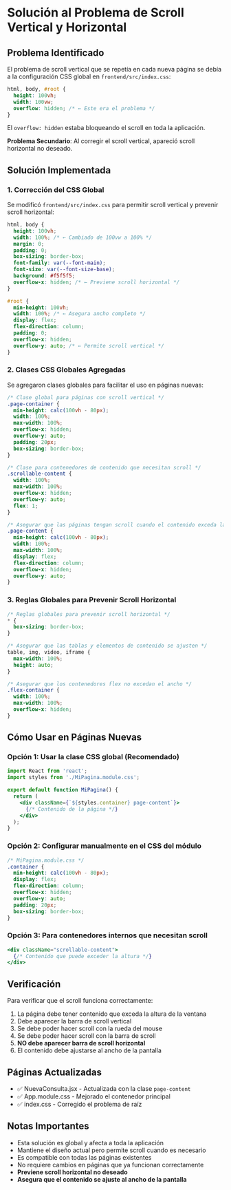 # Solución al Problema de Scroll Vertical y Horizontal

## Problema Identificado

El problema de scroll vertical que se repetía en cada nueva página se debía a la configuración CSS global en `frontend/src/index.css`:

```css
html, body, #root {
  height: 100vh;
  width: 100vw;
  overflow: hidden; /* ← Este era el problema */
}
```

El `overflow: hidden` estaba bloqueando el scroll en toda la aplicación.

**Problema Secundario**: Al corregir el scroll vertical, apareció scroll horizontal no deseado.

## Solución Implementada

### 1. Corrección del CSS Global

Se modificó `frontend/src/index.css` para permitir scroll vertical y prevenir scroll horizontal:

```css
html, body {
  height: 100vh;
  width: 100%; /* ← Cambiado de 100vw a 100% */
  margin: 0;
  padding: 0;
  box-sizing: border-box;
  font-family: var(--font-main);
  font-size: var(--font-size-base);
  background: #f5f5f5;
  overflow-x: hidden; /* ← Previene scroll horizontal */
}

#root {
  min-height: 100vh;
  width: 100%; /* ← Asegura ancho completo */
  display: flex;
  flex-direction: column;
  padding: 0;
  overflow-x: hidden;
  overflow-y: auto; /* ← Permite scroll vertical */
}
```

### 2. Clases CSS Globales Agregadas

Se agregaron clases globales para facilitar el uso en páginas nuevas:

```css
/* Clase global para páginas con scroll vertical */
.page-container {
  min-height: calc(100vh - 80px);
  width: 100%;
  max-width: 100%;
  overflow-x: hidden;
  overflow-y: auto;
  padding: 20px;
  box-sizing: border-box;
}

/* Clase para contenedores de contenido que necesitan scroll */
.scrollable-content {
  width: 100%;
  max-width: 100%;
  overflow-x: hidden;
  overflow-y: auto;
  flex: 1;
}

/* Asegurar que las páginas tengan scroll cuando el contenido exceda la altura */
.page-content {
  min-height: calc(100vh - 80px);
  width: 100%;
  max-width: 100%;
  display: flex;
  flex-direction: column;
  overflow-x: hidden;
  overflow-y: auto;
}
```

### 3. Reglas Globales para Prevenir Scroll Horizontal

```css
/* Reglas globales para prevenir scroll horizontal */
* {
  box-sizing: border-box;
}

/* Asegurar que las tablas y elementos de contenido se ajusten */
table, img, video, iframe {
  max-width: 100%;
  height: auto;
}

/* Asegurar que los contenedores flex no excedan el ancho */
.flex-container {
  width: 100%;
  max-width: 100%;
  overflow-x: hidden;
}
```

## Cómo Usar en Páginas Nuevas

### Opción 1: Usar la clase CSS global (Recomendado)

```jsx
import React from 'react';
import styles from './MiPagina.module.css';

export default function MiPagina() {
  return (
    <div className={`${styles.container} page-content`}>
      {/* Contenido de la página */}
    </div>
  );
}
```

### Opción 2: Configurar manualmente en el CSS del módulo

```css
/* MiPagina.module.css */
.container {
  min-height: calc(100vh - 80px);
  display: flex;
  flex-direction: column;
  overflow-x: hidden;
  overflow-y: auto;
  padding: 20px;
  box-sizing: border-box;
}
```

### Opción 3: Para contenedores internos que necesitan scroll

```jsx
<div className="scrollable-content">
  {/* Contenido que puede exceder la altura */}
</div>
```

## Verificación

Para verificar que el scroll funciona correctamente:

1. La página debe tener contenido que exceda la altura de la ventana
2. Debe aparecer la barra de scroll vertical
3. Se debe poder hacer scroll con la rueda del mouse
4. Se debe poder hacer scroll con la barra de scroll
5. **NO debe aparecer barra de scroll horizontal**
6. El contenido debe ajustarse al ancho de la pantalla

## Páginas Actualizadas

- ✅ NuevaConsulta.jsx - Actualizada con la clase `page-content`
- ✅ App.module.css - Mejorado el contenedor principal
- ✅ index.css - Corregido el problema de raíz

## Notas Importantes

- Esta solución es global y afecta a toda la aplicación
- Mantiene el diseño actual pero permite scroll cuando es necesario
- Es compatible con todas las páginas existentes
- No requiere cambios en páginas que ya funcionan correctamente
- **Previene scroll horizontal no deseado**
- **Asegura que el contenido se ajuste al ancho de la pantalla** 